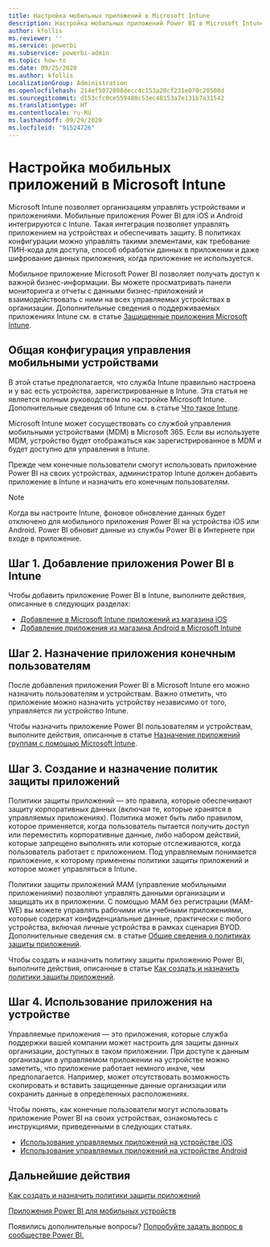 ```yaml
---
title: Настройка мобильных приложений в Microsoft Intune
description: Настройка мобильных приложений Power BI в Microsoft Intune. Сюда входит описание добавления и развертывания приложения. Здесь также описано создание политики мобильных приложений для управления безопасностью.
author: kfollis
ms.reviewer: ''
ms.service: powerbi
ms.subservice: powerbi-admin
ms.topic: how-to
ms.date: 09/25/2020
ms.author: kfollis
LocalizationGroup: Administration
ms.openlocfilehash: 214ef5072808decc4c153a28cf231e070c20508d
ms.sourcegitcommit: d153cfc0ce559480c53ec48153a7e131b7a31542
ms.translationtype: HT
ms.contentlocale: ru-RU
ms.lasthandoff: 09/29/2020
ms.locfileid: "91524726"
---
```

# <a name="configure-mobile-apps-with-microsoft-intune"></a>Настройка мобильных приложений в Microsoft Intune

Microsoft Intune позволяет организациям управлять устройствами и приложениями. Мобильные приложения Power BI для iOS и Android интегрируются с Intune. Такая интеграция позволяет управлять приложением на устройствах и обеспечивать защиту. В политиках конфигурации можно управлять такими элементами, как требование ПИН-кода для доступа, способ обработки данных в приложении и даже шифрование данных приложения, когда приложение не используется.

Мобильное приложение Microsoft Power BI позволяет получать доступ к важной бизнес-информации. Вы можете просматривать панели мониторинга и отчеты с данными бизнес-приложений и взаимодействовать с ними на всех управляемых устройствах в организации. Дополнительные сведения о поддерживаемых приложениях Intune см. в статье [Защищенные приложения Microsoft Intune](/intune/apps/apps-supported-intune-apps).

## <a name="general-mobile-device-management-configuration"></a>Общая конфигурация управления мобильными устройствами

В этой статье предполагается, что служба Intune правильно настроена и у вас есть устройства, зарегистрированные в Intune. Эта статья не является полным руководством по настройке Microsoft Intune. Дополнительные сведения об Intune см. в статье [Что такое Intune](/intune/introduction-intune/).

Microsoft Intune может сосуществовать со службой управления мобильными устройствами (MDM) в Microsoft 365. Если вы используете MDM, устройство будет отображаться как зарегистрированное в MDM и будет доступно для управления в Intune.

Прежде чем конечные пользователи смогут использовать приложение Power BI на своих устройствах, администратор Intune должен добавить приложение в Intune и назначить его конечным пользователям.

> [!NOTE]
> Когда вы настроите Intune, фоновое обновление данных будет отключено для мобильного приложения Power BI на устройства iOS или Android. Power BI обновит данные из службы Power BI в Интернете при входе в приложение.

## <a name="step-1-add-the-power-bi-app-to-intune"></a>Шаг 1. Добавление приложения Power BI в Intune

Чтобы добавить приложение Power BI в Intune, выполните действия, описанные в следующих разделах:
- [Добавление в Microsoft Intune приложений из магазина iOS](/intune/apps/store-apps-ios)
- [Добавление приложения из магазина Android в Microsoft Intune](/intune/apps/store-apps-android)

## <a name="step-2-assign-the-app-to-your-end-users"></a>Шаг 2. Назначение приложения конечным пользователям

После добавления приложения Power BI в Microsoft Intune его можно назначить пользователям и устройствам. Важно отметить, что приложение можно назначить устройству независимо от того, управляется ли устройство Intune.

Чтобы назначить приложение Power BI пользователям и устройствам, выполните действия, описанные в статье [Назначение приложений группам с помощью Microsoft Intune](/intune/apps/apps-deploy).

## <a name="step-3-create-and-assign-app-protection-policies"></a>Шаг 3. Создание и назначение политик защиты приложений

Политики защиты приложений — это правила, которые обеспечивают защиту корпоративных данных (включая те, которые хранятся в управляемых приложениях). Политика может быть либо правилом, которое применяется, когда пользователь пытается получить доступ или переместить корпоративные данные, либо набором действий, которые запрещено выполнять или которые отслеживаются, когда пользователь работает с приложением. Под управляемым понимается приложение, к которому применены политики защиты приложений и которое может управляться в Intune.

Политики защиты приложений MAM (управление мобильными приложениями) позволяют управлять данными организации и защищать их в приложении. С помощью MAM без регистрации (MAM-WE) вы можете управлять рабочими или учебными приложениями, которые содержат конфиденциальные данные, практически с любого устройства, включая личные устройства в рамках сценария BYOD. Дополнительные сведения см. в статье [Общие сведения о политиках защиты приложений](/intune/apps/app-protection-policy).

Чтобы создать и назначить политику защиты приложению Power BI, выполните действия, описанные в статье [Как создать и назначить политики защиты приложений](/intune/apps/app-protection-policies).

## <a name="step-4-use-the-application-on-a-device"></a>Шаг 4. Использование приложения на устройстве

Управляемые приложения — это приложения, которые служба поддержки вашей компании может настроить для защиты данных организации, доступных в таком приложении. При доступе к данным организации в управляемом приложении на устройстве можно заметить, что приложение работает немного иначе, чем предполагается. Например, может отсутствовать возможность скопировать и вставить защищенные данные организации или сохранить данные в определенных расположениях.

Чтобы понять, как конечные пользователи могут использовать приложение Power BI на своих устройствах, ознакомьтесь с инструкциями, приведенными в следующих статьях.
- [Использование управляемых приложений на устройстве iOS](https://docs.microsoft.com/intune-user-help/use-managed-apps-on-your-device-ios#how-do-i-get-managed-apps)
- [Использование управляемых приложений на устройстве Android](https://docs.microsoft.com/intune-user-help/use-managed-apps-on-your-device-android)

## <a name="next-steps"></a>Дальнейшие действия

[Как создать и назначить политики защиты приложений](/intune/app-protection-policies) 

[Приложения Power BI для мобильных устройств](../consumer/mobile/mobile-apps-for-mobile-devices.md)  

Появились дополнительные вопросы? [Попробуйте задать вопрос в сообществе Power BI.](https://community.powerbi.com/)  

